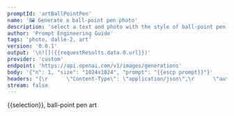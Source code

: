 ```yaml
---
promptId: 'artBallPointPen'
name: '🖼️ Generate a ball-point pen photo'
description: 'select a text and photo with the style of ball-point pen will be generated using Dalle-2'
author: 'Prompt Engineering Guide'
tags: 'photo, dalle-2, art'
version: '0.0.1'
output: '\n![]({{requestResults.data.0.url}})'
provider: 'custom'
endpoint: 'https://api.openai.com/v1/images/generations'
body: '{"n": 1, "size": "1024x1024", "prompt": "{{escp prompt}}"}'
headers: "{\r      \"Content-Type\": \"application/json\",\r      \"authorization\": \"Bearer {{keys.openAIChat}}\"\r}"
stream: false
---
```

{{selection}}, ball-point pen art